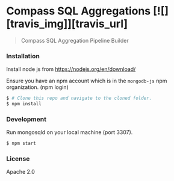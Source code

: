 # Compass SQL Aggregations [![][travis_img]][travis_url]

> Compass SQL Aggregation Pipeline Builder

### Installation

Install node js from https://nodejs.org/en/download/

Ensure you have an npm account which is in the `mongodb-js` npm organization. (npm login)

```bash
$ # Clone this repo and navigate to the cloned folder.
$ npm install
```

### Development

Run mongosqld on your local machine (port 3307).

```bash
$ npm start
```

### License

Apache 2.0

